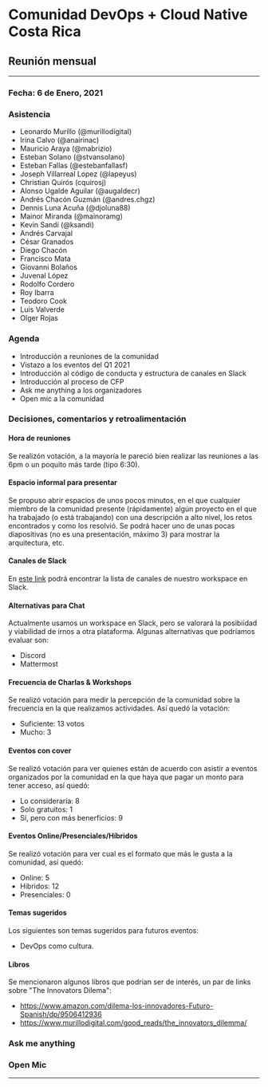 # Comunidad DevOps + Cloud Native Costa Rica

## Reunión mensual

----

### Fecha: 6 de Enero, 2021

### Asistencia

- Leonardo Murillo (@murillodigital)
- Irina Calvo (@anairinac)
- Mauricio Araya (@mabrizio)
- Esteban Solano (@stvansolano)
- Esteban Fallas (@estebanfallasf)
- Joseph Villarreal Lopez (@lapeyus)
- Christian Quirós (cquirosj)
- Alonso Ugalde Aguilar (@augaldecr)
- Andrés Chacón Guzmán (@andres.chgz)
- Dennis Luna Acuña (@djoluna88)
- Mainor Miranda (@mainoramg)
- Kevin Sandí (@ksandi)
- Andrés Carvajal
- César Granados
- Diego Chacón
- Francisco Mata
- Giovanni Bolaños
- Juvenal López
- Rodolfo Cordero
- Roy Ibarra
- Teodoro Cook
- Luis Valverde
- Olger Rojas

### Agenda

- Introducción a reuniones de la comunidad
- Vistazo a los eventos del Q1 2021
- Introducción al código de conducta y estructura de canales en Slack
- Introducción al proceso de CFP
- Ask me anything a los organizadores
- Open mic a la comunidad

### Decisiones, comentarios y retroalimentación

#### Hora de reuniones

Se realizón votación, a la mayoría le pareció bien realizar las reuniones a las 6pm o un poquito más tarde (tipo 6:30).

#### Espacio informal para presentar

Se propuso abrir espacios de unos pocos minutos, en el que cualquier miembro de la comunidad presente (rápidamente) algún proyecto en el que ha trabajado (o está trabajando) con una descripción a alto nivel, los retos encontrados y como los resolvió. Se podrá hacer uno de unas pocas diapositivas (no es una presentación, máximo 3) para mostrar la arquitectura, etc.

#### Canales de Slack

En [este link](https://github.com/CRDevOpsCloudNative/comunidad/blob/main/SLACK.md) podrá encontrar la lista de canales de nuestro workspace en Slack.

#### Alternativas para Chat

Actualmente usamos un workspace en Slack, pero se valorará la posibiidad y viabilidad de irnos a otra plataforma. Algunas alternativas que podríamos evaluar son:

* Discord
* Mattermost

#### Frecuencia de Charlas & Workshops

Se realizó votación para medir la percepción de la comunidad sobre la frecuencia en la que realizamos actividades. Así quedó la votación:

* Suficiente: 13 votos
* Mucho: 3

#### Eventos con cover

Se realizó votación para ver quienes están de acuerdo con asistir a eventos organizados por la comunidad en la que haya que pagar un monto para tener acceso, así quedó:

* Lo consideraría: 8
* Solo gratuitos: 1
* Sí, pero con más benerficios: 9

#### Eventos Online/Presenciales/Híbridos

Se realizó votación para ver cual es el formato que más le gusta a la comunidad, así quedó:

* Online: 5
* Hibridos: 12
* Presenciales: 0

#### Temas sugeridos

Los siguientes son temas sugeridos para futuros eventos:

* DevOps como cultura.

#### Libros

Se mencionaron algunos libros que podrían ser de interés, un par de links sobre "The Innovators Dilema":

* https://www.amazon.com/dilema-los-innovadores-Futuro-Spanish/dp/9506412936
* https://www.murillodigital.com/good_reads/the_innovators_dilemma/

### Ask me anything

### Open Mic

----